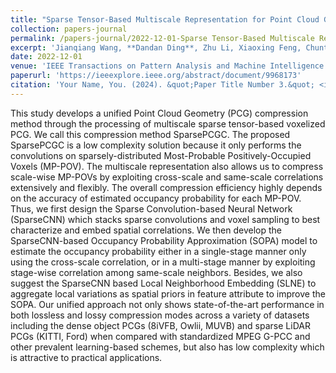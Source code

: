```yaml
---
title: "Sparse Tensor-Based Multiscale Representation for Point Cloud Geometry Compression"
collection: papers-journal
permalink: /papers-journal/2022-12-01-Sparse Tensor-Based Multiscale Representation for Point Cloud Geometry Compression
excerpt: 'Jianqiang Wang, **Dandan Ding**, Zhu Li, Xiaoxing Feng, Chuntong Cao, Zhan Ma'
date: 2022-12-01
venue: 'IEEE Transactions on Pattern Analysis and Machine Intelligence'
paperurl: 'https://ieeexplore.ieee.org/abstract/document/9968173'
citation: 'Your Name, You. (2024). &quot;Paper Title Number 3.&quot; <i>GitHub Journal of Bugs</i>. 1(3).'
---
```


This study develops a unified Point Cloud Geometry (PCG) compression method through the processing of multiscale sparse tensor-based voxelized PCG. We call this compression method SparsePCGC. The proposed SparsePCGC is a low complexity solution because it only performs the convolutions on sparsely-distributed Most-Probable Positively-Occupied Voxels (MP-POV). The multiscale representation also allows us to compress scale-wise MP-POVs by exploiting cross-scale and same-scale correlations extensively and flexibly. The overall compression efficiency highly depends on the accuracy of estimated occupancy probability for each MP-POV. Thus, we first design the Sparse Convolution-based Neural Network (SparseCNN) which stacks sparse convolutions and voxel sampling to best characterize and embed spatial correlations. We then develop the SparseCNN-based Occupancy Probability Approximation (SOPA) model to estimate the occupancy probability either in a single-stage manner only using the cross-scale correlation, or in a multi-stage manner by exploiting stage-wise correlation among same-scale neighbors. Besides, we also suggest the SparseCNN based Local Neighborhood Embedding (SLNE) to aggregate local variations as spatial priors in feature attribute to improve the SOPA. Our unified approach not only shows state-of-the-art performance in both lossless and lossy compression modes across a variety of datasets including the dense object PCGs (8iVFB, Owlii, MUVB) and sparse LiDAR PCGs (KITTI, Ford) when compared with standardized MPEG G-PCC and other prevalent learning-based schemes, but also has low complexity which is attractive to practical applications.
